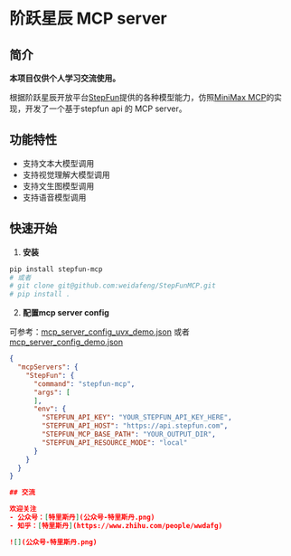 # 阶跃星辰 MCP server

## 简介

**本项目仅供个人学习交流使用。**

根据阶跃星辰开放平台[StepFun](https://platform.stepfun.com/docs/overview/concept)提供的各种模型能力，仿照[MiniMax MCP](https://github.com/MiniMax-AI/MiniMax-MCP/tree/main)的实现，开发了一个基于stepfun api 的 MCP server。

## 功能特性

- 支持文本大模型调用
- 支持视觉理解大模型调用
- 支持文生图模型调用
- 支持语音模型调用

## 快速开始

1. **安装**

```bash
pip install stepfun-mcp
# 或者
# git clone git@github.com:weidafeng/StepFunMCP.git
# pip install .
```

2. **配置mcp server config**

可参考：[mcp_server_config_uvx_demo.json](mcp_server_config_uvx_demo.json) 或者 [mcp_server_config_demo.json](mcp_server_config_demo.json)
```json
{
  "mcpServers": {
    "StepFun": {
      "command": "stepfun-mcp",
      "args": [
      ],
      "env": {
        "STEPFUN_API_KEY": "YOUR_STEPFUN_API_KEY_HERE",
        "STEPFUN_API_HOST": "https://api.stepfun.com",
        "STEPFUN_MCP_BASE_PATH": "YOUR_OUTPUT_DIR", 
        "STEPFUN_API_RESOURCE_MODE": "local"
      }
    }
  }
}

## 交流

欢迎关注
- 公众号：[特里斯丹](公众号-特里斯丹.png)
- 知乎：[特里斯丹](https://www.zhihu.com/people/wwdafg)

![](公众号-特里斯丹.png)